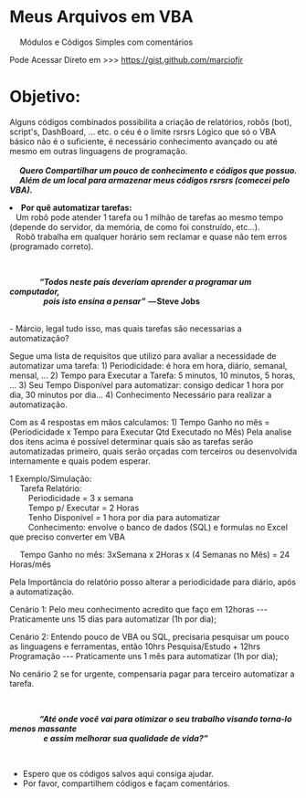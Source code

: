 # Meus Arquivos em VBA 
&emsp; Módulos e Códigos Simples com comentários

Pode Acessar Direto em >>> 
https://gist.github.com/marciofjr


# Objetivo:
  Alguns códigos combinados possibilita a criação de relatórios, robôs (bot), script's,
  DashBoard, ... etc. o céu é o limite rsrsrs
  Lógico que só o VBA básico não é o suficiente,
  é necessário conhecimento avançado ou até mesmo em outras linguagens de programação. 
  <br> <br>
<i><b> &emsp; Quero Compartilhar um pouco de conhecimento e códigos que possuo. <br>
  &emsp; Além de um local para armazenar meus códigos rsrsrs (comecei pelo VBA). </i></b>
<br>
<b> <p> <li> Por quê automatizar tarefas: </br> </b>
&ensp; Um robô pode atender 1 tarefa ou 1 milhão de tarefas ao mesmo tempo 
    (depende do servidor, da memória, de como foi construído, etc…). <br>
&ensp; Robô trabalha em qualquer horário sem reclamar e quase não tem erros (programado correto).
 </p> </li> <br>
<b><i><p> &emsp; &emsp; &emsp; “Todos neste país deveriam aprender a programar um computador, <br> &emsp;&emsp;&emsp;&emsp;
 pois isto ensina a pensar” </i> — Steve Jobs </b> </p>
<br>
- Márcio, legal tudo isso, mas quais tarefas são necessarias a automatização?

Segue uma lista de requisitos que utilizo para avaliar a necessidade de automatizar uma tarefa:
    1) Periodicidade: é hora em hora, diário, semanal, mensal, ...
    2) Tempo para Executar a Tarefa: 5 minutos, 10 minutos, 5 horas, ... 
    3) Seu Tempo Disponível para automatizar: consigo dedicar 1 hora por dia, 30 minutos por dia...
    4) Conhecimento Necessário para realizar a automatização.
    
Com as 4 respostas em mãos calculamos:
    1) Tempo Ganho no mês = (Periodicidade x Tempo para Executar <X> Qtd Executado no Mês)
    Pela analise dos itens acima é possível determinar quais são as tarefas serão automatizadas primeiro,
      quais serão orçadas com terceiros ou desenvolvida internamente e quais podem esperar.

1 Exemplo/Simulação: <br>
&emsp; Tarefa Relatório: <br> 
&ensp; &ensp; &ensp; Periodicidade = 3 x semana <br> 
&ensp; &ensp; &ensp; Tempo p/ Executar = 2 Horas <br> 
&ensp; &ensp; &ensp; Tenho Disponível = 1 hora por dia para automatizar <br> 
&ensp; &ensp; &ensp; Conhecimento: envolve o banco de dados (SQL) e formulas no Excel que preciso converter em VBA <br> 

&emsp; Tempo Ganho no mês: 3xSemana x 2Horas x (4 Semanas no Mês) = 24 Horas/mês </ul></br>

 Pela Importância do relatório posso alterar a periodicidade para diário, após a automatização.

   Cenário 1:
        Pelo meu conhecimento acredito que faço em 12horas --- Praticamente uns 15 dias para automatizar (1h por dia);
 
   Cenário 2:
        Entendo pouco de VBA ou SQL, precisaria pesquisar um pouco as linguagens e ferramentas, 
        então 10hrs Pesquisa/Estudo + 12hrs Programação --- Praticamente uns 1 mês para automatizar (1h por dia);

   No cenário 2 se for urgente, compensaria pagar para terceiro automatizar a tarefa. 

<br>
<b><i><p> &emsp; &emsp; &emsp; “Até onde você vai para otimizar o seu trabalho visando torna-lo menos massante <br> &emsp;&emsp;&emsp;&emsp;
  e assim melhorar sua qualidade de vida?” </i></b></p>
<br>

-  Espero que os códigos salvos aqui consiga ajudar.
-  Por favor, compartilhem códigos e façam comentários.
